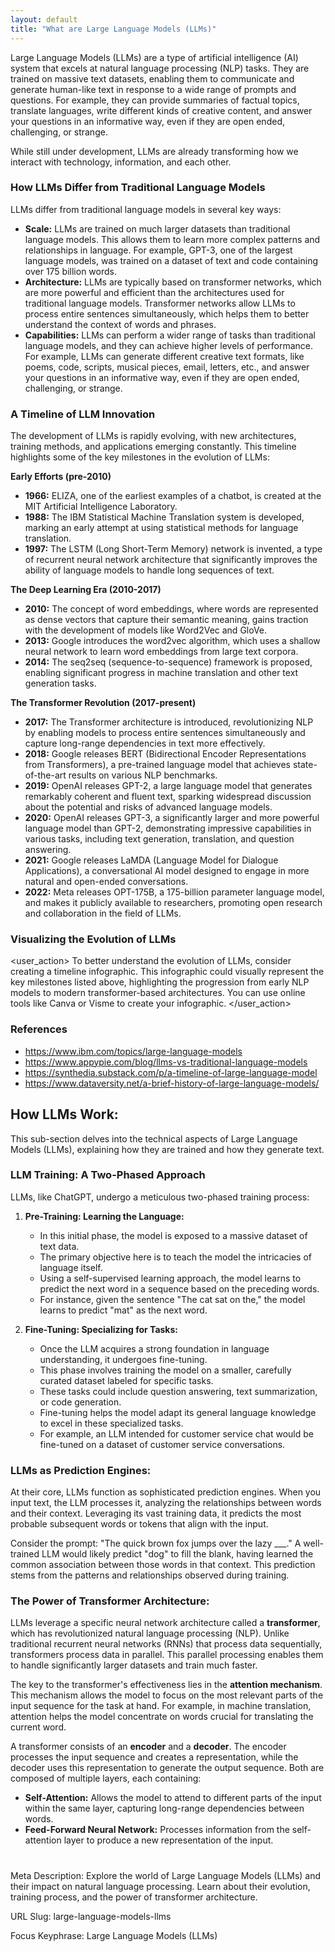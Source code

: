 ```yaml
---
layout: default
title: "What are Large Language Models (LLMs)"
---
```


Large Language Models (LLMs) are a type of artificial intelligence (AI) system that excels at natural language processing (NLP) tasks. They are trained on massive text datasets, enabling them to communicate and generate human-like text in response to a wide range of prompts and questions. For example, they can provide summaries of factual topics, translate languages, write different kinds of creative content, and answer your questions in an informative way, even if they are open ended, challenging, or strange. 

While still under development, LLMs are already transforming how we interact with technology, information, and each other. 

### How LLMs Differ from Traditional Language Models

LLMs differ from traditional language models in several key ways:

* **Scale:** LLMs are trained on much larger datasets than traditional language models. This allows them to learn more complex patterns and relationships in language. For example, GPT-3, one of the largest language models, was trained on a dataset of text and code containing over 175 billion words. 
* **Architecture:** LLMs are typically based on transformer networks, which are more powerful and efficient than the architectures used for traditional language models. Transformer networks allow LLMs to process entire sentences simultaneously, which helps them to better understand the context of words and phrases.
* **Capabilities:** LLMs can perform a wider range of tasks than traditional language models, and they can achieve higher levels of performance. For example, LLMs can generate different creative text formats, like poems, code, scripts, musical pieces, email, letters, etc.,  and answer your questions in an informative way, even if they are open ended, challenging, or strange.  

### A Timeline of LLM Innovation

The development of LLMs is rapidly evolving, with new architectures, training methods, and applications emerging constantly. This timeline highlights some of the key milestones in the evolution of LLMs:

**Early Efforts (pre-2010)**

* **1966:** ELIZA, one of the earliest examples of a chatbot, is created at the MIT Artificial Intelligence Laboratory.
* **1988:** The IBM Statistical Machine Translation system is developed, marking an early attempt at using statistical methods for language translation.
* **1997:** The LSTM (Long Short-Term Memory) network is invented, a type of recurrent neural network architecture that significantly improves the ability of language models to handle long sequences of text.

**The Deep Learning Era (2010-2017)**

* **2010:** The concept of word embeddings, where words are represented as dense vectors that capture their semantic meaning, gains traction with the development of models like Word2Vec and GloVe.
* **2013:** Google introduces the word2vec algorithm, which uses a shallow neural network to learn word embeddings from large text corpora.
* **2014:** The seq2seq (sequence-to-sequence) framework is proposed, enabling significant progress in machine translation and other text generation tasks.

**The Transformer Revolution (2017-present)**

* **2017:** The Transformer architecture is introduced, revolutionizing NLP by enabling models to process entire sentences simultaneously and capture long-range dependencies in text more effectively.
* **2018:** Google releases BERT (Bidirectional Encoder Representations from Transformers), a pre-trained language model that achieves state-of-the-art results on various NLP benchmarks.
* **2019:** OpenAI releases GPT-2, a large language model that generates remarkably coherent and fluent text, sparking widespread discussion about the potential and risks of advanced language models.
* **2020:** OpenAI releases GPT-3, a significantly larger and more powerful language model than GPT-2, demonstrating impressive capabilities in various tasks, including text generation, translation, and question answering.
* **2021:** Google releases LaMDA (Language Model for Dialogue Applications), a conversational AI model designed to engage in more natural and open-ended conversations.
* **2022:** Meta releases OPT-175B, a 175-billion parameter language model, and makes it publicly available to researchers, promoting open research and collaboration in the field of LLMs.

### Visualizing the Evolution of LLMs

<user_action> 
To better understand the evolution of LLMs, consider creating a timeline infographic. This infographic could visually represent the key milestones listed above, highlighting the progression from early NLP models to modern transformer-based architectures. You can use online tools like Canva or Visme to create your infographic. 
</user_action> 

### References

* https://www.ibm.com/topics/large-language-models
* https://www.appypie.com/blog/llms-vs-traditional-language-models
* https://synthedia.substack.com/p/a-timeline-of-large-language-model
* https://www.dataversity.net/a-brief-history-of-large-language-models/


## How LLMs Work:

This sub-section delves into the technical aspects of Large Language Models (LLMs), explaining how they are trained and how they generate text.

### LLM Training: A Two-Phased Approach

LLMs, like ChatGPT, undergo a meticulous two-phased training process:

1. **Pre-Training: Learning the Language:**
   - In this initial phase, the model is exposed to a massive dataset of text data.
   - The primary objective here is to teach the model the intricacies of language itself.
   - Using a self-supervised learning approach, the model learns to predict the next word in a sequence based on the preceding words.
   - For instance, given the sentence "The cat sat on the," the model learns to predict "mat" as the next word.

2. **Fine-Tuning: Specializing for Tasks:**
   - Once the LLM acquires a strong foundation in language understanding, it undergoes fine-tuning.
   - This phase involves training the model on a smaller, carefully curated dataset labeled for specific tasks.
   - These tasks could include question answering, text summarization, or code generation.
   - Fine-tuning helps the model adapt its general language knowledge to excel in these specialized tasks.
   - For example, an LLM intended for customer service chat would be fine-tuned on a dataset of customer service conversations.

### LLMs as Prediction Engines:

At their core, LLMs function as sophisticated prediction engines. When you input text, the LLM processes it, analyzing the relationships between words and their context. Leveraging its vast training data, it predicts the most probable subsequent words or tokens that align with the input.

Consider the prompt: "The quick brown fox jumps over the lazy \_\_\_." A well-trained LLM would likely predict "dog" to fill the blank, having learned the common association between those words in that context. This prediction stems from the patterns and relationships observed during training.

### The Power of Transformer Architecture:

LLMs leverage a specific neural network architecture called a **transformer**, which has revolutionized natural language processing (NLP). Unlike traditional recurrent neural networks (RNNs) that process data sequentially, transformers process data in parallel. This parallel processing enables them to handle significantly larger datasets and train much faster.

The key to the transformer's effectiveness lies in the **attention mechanism**. This mechanism allows the model to focus on the most relevant parts of the input sequence for the task at hand. For example, in machine translation, attention helps the model concentrate on words crucial for translating the current word.

A transformer consists of an **encoder** and a **decoder**. The encoder processes the input sequence and creates a representation, while the decoder uses this representation to generate the output sequence. Both are composed of multiple layers, each containing:

- **Self-Attention:** Allows the model to attend to different parts of the input within the same layer, capturing long-range dependencies between words.
- **Feed-Forward Neural Network:** Processes information from the self-attention layer to produce a new representation of the input.

#


Meta Description: Explore the world of Large Language Models (LLMs) and their impact on natural language processing. Learn about their evolution, training process, and the power of transformer architecture.

URL Slug: large-language-models-llms

Focus Keyphrase: Large Language Models (LLMs)